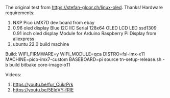 The original test from https://stefan-gloor.ch/linux-oled. Thanks!
Hardware requirements:
  1. NXP Pico i.MX7D dev board from ebay
  2. 0.96 oled display Blue I2C IIC Serial 128x64 OLED LCD LED ssd1309 0.91 inch oled display Module for Arduino Raspberry Pi Display from aliexpress
  3. ubuntu 22.0 build machine

Build:
WIFI_FIRMWARE=y WIFI_MODULE=qca DISTRO=fsl-imx-x11 MACHINE=pico-imx7-custom BASEBOARD=pi source tn-setup-release.sh -b build
bitbake core-image-x11

Videos:
1. https://youtu.be/fur_CukrPrk
2. https://youtu.be/5EIdVY-fRlE
